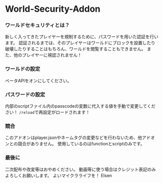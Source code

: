 # World-Security-Addon
### ワールドセキュリティとは？
新しく入ってきたプレイヤーを規制するために、パスワードを用いた認証を行います。
認証されるまでは、そのプレイヤーはワールドにブロックを設置したり破壊したりすることはもちろん、ワールドを閲覧することもできません。
また、他のプレイヤーに視認されません！
### ワールドの設定
ベータAPIをオンにしてください。
### パスワードの設定
内部のscriptファイル内のpasscodeの変数に代入する値を手動で変更してください！
`/reload`で再設定がロードされます！
### 競合
このアドオンはplayer.jsonやネームタグの変更などを行わないため、他アドオンとの競合がありません。
使用しているのはfunctionとscriptのみです。
### 最後に
二次配布や改変等はおやめください。
動画等に使う場合はクレジット表記のみよろしくお願いします。
よいマイクラライフを！
Elsen
